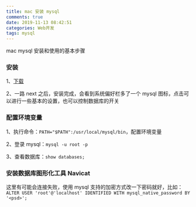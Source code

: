 ```yaml
---
title: mac 安装 mysql
comments: true
date: 2019-11-13 08:42:51
categories: Web开发
tags: mysql
---
```


mac mysql 安装和使用的基本步骤

<!--more-->

### 安装

1、[下载](https://dev.mysql.com/downloads/mysql/)

2、一路 next 之后，安装完成，会看到系统偏好栏多了一个 mysql 图标，点击可以进行一些基本的设置，也可以控制数据库的开关

### 配置环境变量

1、执行命令：`PATH="$PATH":/usr/local/mysql/bin`，配置环境变量

2、登录 mysql：`mysql -u root -p`

3、查看数据库：`show databases;`

### 安装数据库图形化工具 Navicat

这里有可能会连接失败，使用 mysql 支持的加密方式改一下密码就好，比如：`ALTER USER 'root'@'localhost' IDENTIFIED WITH mysql_native_password BY '<psd>';`
